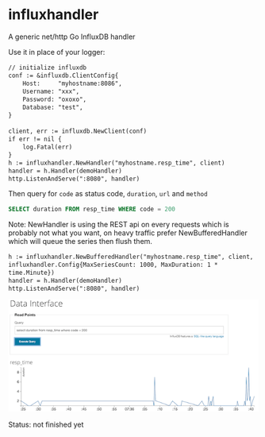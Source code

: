 influxhandler
=============

A generic net/http Go InfluxDB handler

Use it in place of your logger:

```golang
// initialize influxdb
conf := &influxdb.ClientConfig{
	Host:     "myhostname:8086",
	Username: "xxx",
	Password: "oxoxo",
	Database: "test",
}

client, err := influxdb.NewClient(conf)
if err != nil {
	log.Fatal(err)
}
h := influxhandler.NewHandler("myhostname.resp_time", client)
handler = h.Handler(demoHandler)
http.ListenAndServe(":8080", handler)
```

Then query for `code` as status code, `duration`, `url` and `method`

```sql
SELECT duration FROM resp_time WHERE code = 200
```

Note: NewHandler is using the REST api on every requests which is probably not what you want, on heavy traffic prefer NewBufferedHandler which will queue the series then flush them.

```golang
h := influxhandler.NewBufferedHandler("myhostname.resp_time", client, influxhandler.Config{MaxSeriesCount: 1000, MaxDuration: 1 * time.Minute})
handler = h.Handler(demoHandler)
http.ListenAndServe(":8080", handler)
```

![demo](https://github.com/akhenakh/martini-influxdb/raw/master/img/graph.png)

Status: not finished yet